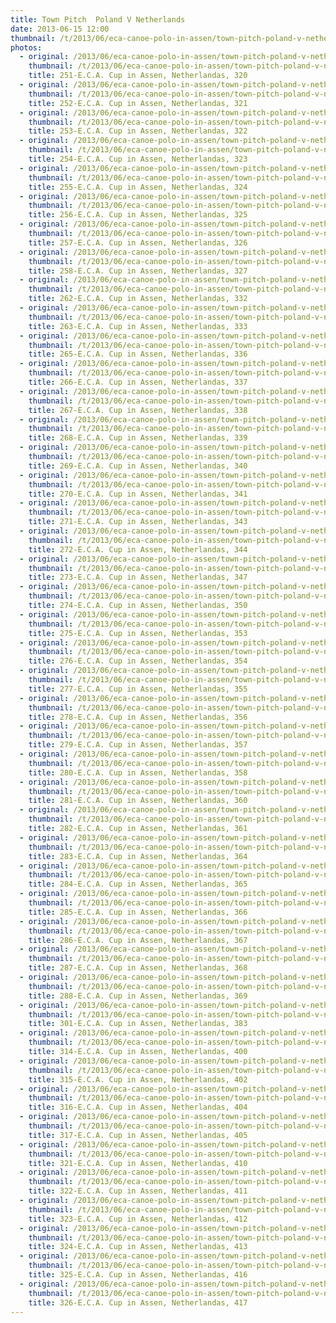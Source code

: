 ```yaml
---
title: Town Pitch  Poland V Netherlands
date: 2013-06-15 12:00
thumbnail: /t/2013/06/eca-canoe-polo-in-assen/town-pitch-poland-v-netherlands/251-e.c.a.-cup-in-assen-netherlandas-320.jpg
photos:
  - original: /2013/06/eca-canoe-polo-in-assen/town-pitch-poland-v-netherlands/251-e.c.a.-cup-in-assen-netherlandas-320.jpg
    thumbnail: /t/2013/06/eca-canoe-polo-in-assen/town-pitch-poland-v-netherlands/251-e.c.a.-cup-in-assen-netherlandas-320.jpg
    title: 251-E.C.A. Cup in Assen, Netherlandas, 320
  - original: /2013/06/eca-canoe-polo-in-assen/town-pitch-poland-v-netherlands/252-e.c.a.-cup-in-assen-netherlandas-321.jpg
    thumbnail: /t/2013/06/eca-canoe-polo-in-assen/town-pitch-poland-v-netherlands/252-e.c.a.-cup-in-assen-netherlandas-321.jpg
    title: 252-E.C.A. Cup in Assen, Netherlandas, 321
  - original: /2013/06/eca-canoe-polo-in-assen/town-pitch-poland-v-netherlands/253-e.c.a.-cup-in-assen-netherlandas-322.jpg
    thumbnail: /t/2013/06/eca-canoe-polo-in-assen/town-pitch-poland-v-netherlands/253-e.c.a.-cup-in-assen-netherlandas-322.jpg
    title: 253-E.C.A. Cup in Assen, Netherlandas, 322
  - original: /2013/06/eca-canoe-polo-in-assen/town-pitch-poland-v-netherlands/254-e.c.a.-cup-in-assen-netherlandas-323.jpg
    thumbnail: /t/2013/06/eca-canoe-polo-in-assen/town-pitch-poland-v-netherlands/254-e.c.a.-cup-in-assen-netherlandas-323.jpg
    title: 254-E.C.A. Cup in Assen, Netherlandas, 323
  - original: /2013/06/eca-canoe-polo-in-assen/town-pitch-poland-v-netherlands/255-e.c.a.-cup-in-assen-netherlandas-324.jpg
    thumbnail: /t/2013/06/eca-canoe-polo-in-assen/town-pitch-poland-v-netherlands/255-e.c.a.-cup-in-assen-netherlandas-324.jpg
    title: 255-E.C.A. Cup in Assen, Netherlandas, 324
  - original: /2013/06/eca-canoe-polo-in-assen/town-pitch-poland-v-netherlands/256-e.c.a.-cup-in-assen-netherlandas-325.jpg
    thumbnail: /t/2013/06/eca-canoe-polo-in-assen/town-pitch-poland-v-netherlands/256-e.c.a.-cup-in-assen-netherlandas-325.jpg
    title: 256-E.C.A. Cup in Assen, Netherlandas, 325
  - original: /2013/06/eca-canoe-polo-in-assen/town-pitch-poland-v-netherlands/257-e.c.a.-cup-in-assen-netherlandas-326.jpg
    thumbnail: /t/2013/06/eca-canoe-polo-in-assen/town-pitch-poland-v-netherlands/257-e.c.a.-cup-in-assen-netherlandas-326.jpg
    title: 257-E.C.A. Cup in Assen, Netherlandas, 326
  - original: /2013/06/eca-canoe-polo-in-assen/town-pitch-poland-v-netherlands/258-e.c.a.-cup-in-assen-netherlandas-327.jpg
    thumbnail: /t/2013/06/eca-canoe-polo-in-assen/town-pitch-poland-v-netherlands/258-e.c.a.-cup-in-assen-netherlandas-327.jpg
    title: 258-E.C.A. Cup in Assen, Netherlandas, 327
  - original: /2013/06/eca-canoe-polo-in-assen/town-pitch-poland-v-netherlands/262-e.c.a.-cup-in-assen-netherlandas-332.jpg
    thumbnail: /t/2013/06/eca-canoe-polo-in-assen/town-pitch-poland-v-netherlands/262-e.c.a.-cup-in-assen-netherlandas-332.jpg
    title: 262-E.C.A. Cup in Assen, Netherlandas, 332
  - original: /2013/06/eca-canoe-polo-in-assen/town-pitch-poland-v-netherlands/263-e.c.a.-cup-in-assen-netherlandas-333.jpg
    thumbnail: /t/2013/06/eca-canoe-polo-in-assen/town-pitch-poland-v-netherlands/263-e.c.a.-cup-in-assen-netherlandas-333.jpg
    title: 263-E.C.A. Cup in Assen, Netherlandas, 333
  - original: /2013/06/eca-canoe-polo-in-assen/town-pitch-poland-v-netherlands/265-e.c.a.-cup-in-assen-netherlandas-336.jpg
    thumbnail: /t/2013/06/eca-canoe-polo-in-assen/town-pitch-poland-v-netherlands/265-e.c.a.-cup-in-assen-netherlandas-336.jpg
    title: 265-E.C.A. Cup in Assen, Netherlandas, 336
  - original: /2013/06/eca-canoe-polo-in-assen/town-pitch-poland-v-netherlands/266-e.c.a.-cup-in-assen-netherlandas-337.jpg
    thumbnail: /t/2013/06/eca-canoe-polo-in-assen/town-pitch-poland-v-netherlands/266-e.c.a.-cup-in-assen-netherlandas-337.jpg
    title: 266-E.C.A. Cup in Assen, Netherlandas, 337
  - original: /2013/06/eca-canoe-polo-in-assen/town-pitch-poland-v-netherlands/267-e.c.a.-cup-in-assen-netherlandas-338.jpg
    thumbnail: /t/2013/06/eca-canoe-polo-in-assen/town-pitch-poland-v-netherlands/267-e.c.a.-cup-in-assen-netherlandas-338.jpg
    title: 267-E.C.A. Cup in Assen, Netherlandas, 338
  - original: /2013/06/eca-canoe-polo-in-assen/town-pitch-poland-v-netherlands/268-e.c.a.-cup-in-assen-netherlandas-339.jpg
    thumbnail: /t/2013/06/eca-canoe-polo-in-assen/town-pitch-poland-v-netherlands/268-e.c.a.-cup-in-assen-netherlandas-339.jpg
    title: 268-E.C.A. Cup in Assen, Netherlandas, 339
  - original: /2013/06/eca-canoe-polo-in-assen/town-pitch-poland-v-netherlands/269-e.c.a.-cup-in-assen-netherlandas-340.jpg
    thumbnail: /t/2013/06/eca-canoe-polo-in-assen/town-pitch-poland-v-netherlands/269-e.c.a.-cup-in-assen-netherlandas-340.jpg
    title: 269-E.C.A. Cup in Assen, Netherlandas, 340
  - original: /2013/06/eca-canoe-polo-in-assen/town-pitch-poland-v-netherlands/270-e.c.a.-cup-in-assen-netherlandas-341.jpg
    thumbnail: /t/2013/06/eca-canoe-polo-in-assen/town-pitch-poland-v-netherlands/270-e.c.a.-cup-in-assen-netherlandas-341.jpg
    title: 270-E.C.A. Cup in Assen, Netherlandas, 341
  - original: /2013/06/eca-canoe-polo-in-assen/town-pitch-poland-v-netherlands/271-e.c.a.-cup-in-assen-netherlandas-343.jpg
    thumbnail: /t/2013/06/eca-canoe-polo-in-assen/town-pitch-poland-v-netherlands/271-e.c.a.-cup-in-assen-netherlandas-343.jpg
    title: 271-E.C.A. Cup in Assen, Netherlandas, 343
  - original: /2013/06/eca-canoe-polo-in-assen/town-pitch-poland-v-netherlands/272-e.c.a.-cup-in-assen-netherlandas-344.jpg
    thumbnail: /t/2013/06/eca-canoe-polo-in-assen/town-pitch-poland-v-netherlands/272-e.c.a.-cup-in-assen-netherlandas-344.jpg
    title: 272-E.C.A. Cup in Assen, Netherlandas, 344
  - original: /2013/06/eca-canoe-polo-in-assen/town-pitch-poland-v-netherlands/273-e.c.a.-cup-in-assen-netherlandas-347.jpg
    thumbnail: /t/2013/06/eca-canoe-polo-in-assen/town-pitch-poland-v-netherlands/273-e.c.a.-cup-in-assen-netherlandas-347.jpg
    title: 273-E.C.A. Cup in Assen, Netherlandas, 347
  - original: /2013/06/eca-canoe-polo-in-assen/town-pitch-poland-v-netherlands/274-e.c.a.-cup-in-assen-netherlandas-350.jpg
    thumbnail: /t/2013/06/eca-canoe-polo-in-assen/town-pitch-poland-v-netherlands/274-e.c.a.-cup-in-assen-netherlandas-350.jpg
    title: 274-E.C.A. Cup in Assen, Netherlandas, 350
  - original: /2013/06/eca-canoe-polo-in-assen/town-pitch-poland-v-netherlands/275-e.c.a.-cup-in-assen-netherlandas-353.jpg
    thumbnail: /t/2013/06/eca-canoe-polo-in-assen/town-pitch-poland-v-netherlands/275-e.c.a.-cup-in-assen-netherlandas-353.jpg
    title: 275-E.C.A. Cup in Assen, Netherlandas, 353
  - original: /2013/06/eca-canoe-polo-in-assen/town-pitch-poland-v-netherlands/276-e.c.a.-cup-in-assen-netherlandas-354.jpg
    thumbnail: /t/2013/06/eca-canoe-polo-in-assen/town-pitch-poland-v-netherlands/276-e.c.a.-cup-in-assen-netherlandas-354.jpg
    title: 276-E.C.A. Cup in Assen, Netherlandas, 354
  - original: /2013/06/eca-canoe-polo-in-assen/town-pitch-poland-v-netherlands/277-e.c.a.-cup-in-assen-netherlandas-355.jpg
    thumbnail: /t/2013/06/eca-canoe-polo-in-assen/town-pitch-poland-v-netherlands/277-e.c.a.-cup-in-assen-netherlandas-355.jpg
    title: 277-E.C.A. Cup in Assen, Netherlandas, 355
  - original: /2013/06/eca-canoe-polo-in-assen/town-pitch-poland-v-netherlands/278-e.c.a.-cup-in-assen-netherlandas-356.jpg
    thumbnail: /t/2013/06/eca-canoe-polo-in-assen/town-pitch-poland-v-netherlands/278-e.c.a.-cup-in-assen-netherlandas-356.jpg
    title: 278-E.C.A. Cup in Assen, Netherlandas, 356
  - original: /2013/06/eca-canoe-polo-in-assen/town-pitch-poland-v-netherlands/279-e.c.a.-cup-in-assen-netherlandas-357.jpg
    thumbnail: /t/2013/06/eca-canoe-polo-in-assen/town-pitch-poland-v-netherlands/279-e.c.a.-cup-in-assen-netherlandas-357.jpg
    title: 279-E.C.A. Cup in Assen, Netherlandas, 357
  - original: /2013/06/eca-canoe-polo-in-assen/town-pitch-poland-v-netherlands/280-e.c.a.-cup-in-assen-netherlandas-358.jpg
    thumbnail: /t/2013/06/eca-canoe-polo-in-assen/town-pitch-poland-v-netherlands/280-e.c.a.-cup-in-assen-netherlandas-358.jpg
    title: 280-E.C.A. Cup in Assen, Netherlandas, 358
  - original: /2013/06/eca-canoe-polo-in-assen/town-pitch-poland-v-netherlands/281-e.c.a.-cup-in-assen-netherlandas-360.jpg
    thumbnail: /t/2013/06/eca-canoe-polo-in-assen/town-pitch-poland-v-netherlands/281-e.c.a.-cup-in-assen-netherlandas-360.jpg
    title: 281-E.C.A. Cup in Assen, Netherlandas, 360
  - original: /2013/06/eca-canoe-polo-in-assen/town-pitch-poland-v-netherlands/282-e.c.a.-cup-in-assen-netherlandas-361.jpg
    thumbnail: /t/2013/06/eca-canoe-polo-in-assen/town-pitch-poland-v-netherlands/282-e.c.a.-cup-in-assen-netherlandas-361.jpg
    title: 282-E.C.A. Cup in Assen, Netherlandas, 361
  - original: /2013/06/eca-canoe-polo-in-assen/town-pitch-poland-v-netherlands/283-e.c.a.-cup-in-assen-netherlandas-364.jpg
    thumbnail: /t/2013/06/eca-canoe-polo-in-assen/town-pitch-poland-v-netherlands/283-e.c.a.-cup-in-assen-netherlandas-364.jpg
    title: 283-E.C.A. Cup in Assen, Netherlandas, 364
  - original: /2013/06/eca-canoe-polo-in-assen/town-pitch-poland-v-netherlands/284-e.c.a.-cup-in-assen-netherlandas-365.jpg
    thumbnail: /t/2013/06/eca-canoe-polo-in-assen/town-pitch-poland-v-netherlands/284-e.c.a.-cup-in-assen-netherlandas-365.jpg
    title: 284-E.C.A. Cup in Assen, Netherlandas, 365
  - original: /2013/06/eca-canoe-polo-in-assen/town-pitch-poland-v-netherlands/285-e.c.a.-cup-in-assen-netherlandas-366.jpg
    thumbnail: /t/2013/06/eca-canoe-polo-in-assen/town-pitch-poland-v-netherlands/285-e.c.a.-cup-in-assen-netherlandas-366.jpg
    title: 285-E.C.A. Cup in Assen, Netherlandas, 366
  - original: /2013/06/eca-canoe-polo-in-assen/town-pitch-poland-v-netherlands/286-e.c.a.-cup-in-assen-netherlandas-367.jpg
    thumbnail: /t/2013/06/eca-canoe-polo-in-assen/town-pitch-poland-v-netherlands/286-e.c.a.-cup-in-assen-netherlandas-367.jpg
    title: 286-E.C.A. Cup in Assen, Netherlandas, 367
  - original: /2013/06/eca-canoe-polo-in-assen/town-pitch-poland-v-netherlands/287-e.c.a.-cup-in-assen-netherlandas-368.jpg
    thumbnail: /t/2013/06/eca-canoe-polo-in-assen/town-pitch-poland-v-netherlands/287-e.c.a.-cup-in-assen-netherlandas-368.jpg
    title: 287-E.C.A. Cup in Assen, Netherlandas, 368
  - original: /2013/06/eca-canoe-polo-in-assen/town-pitch-poland-v-netherlands/288-e.c.a.-cup-in-assen-netherlandas-369.jpg
    thumbnail: /t/2013/06/eca-canoe-polo-in-assen/town-pitch-poland-v-netherlands/288-e.c.a.-cup-in-assen-netherlandas-369.jpg
    title: 288-E.C.A. Cup in Assen, Netherlandas, 369
  - original: /2013/06/eca-canoe-polo-in-assen/town-pitch-poland-v-netherlands/301-e.c.a.-cup-in-assen-netherlandas-383.jpg
    thumbnail: /t/2013/06/eca-canoe-polo-in-assen/town-pitch-poland-v-netherlands/301-e.c.a.-cup-in-assen-netherlandas-383.jpg
    title: 301-E.C.A. Cup in Assen, Netherlandas, 383
  - original: /2013/06/eca-canoe-polo-in-assen/town-pitch-poland-v-netherlands/314-e.c.a.-cup-in-assen-netherlandas-400.jpg
    thumbnail: /t/2013/06/eca-canoe-polo-in-assen/town-pitch-poland-v-netherlands/314-e.c.a.-cup-in-assen-netherlandas-400.jpg
    title: 314-E.C.A. Cup in Assen, Netherlandas, 400
  - original: /2013/06/eca-canoe-polo-in-assen/town-pitch-poland-v-netherlands/315-e.c.a.-cup-in-assen-netherlandas-402.jpg
    thumbnail: /t/2013/06/eca-canoe-polo-in-assen/town-pitch-poland-v-netherlands/315-e.c.a.-cup-in-assen-netherlandas-402.jpg
    title: 315-E.C.A. Cup in Assen, Netherlandas, 402
  - original: /2013/06/eca-canoe-polo-in-assen/town-pitch-poland-v-netherlands/316-e.c.a.-cup-in-assen-netherlandas-404.jpg
    thumbnail: /t/2013/06/eca-canoe-polo-in-assen/town-pitch-poland-v-netherlands/316-e.c.a.-cup-in-assen-netherlandas-404.jpg
    title: 316-E.C.A. Cup in Assen, Netherlandas, 404
  - original: /2013/06/eca-canoe-polo-in-assen/town-pitch-poland-v-netherlands/317-e.c.a.-cup-in-assen-netherlandas-405.jpg
    thumbnail: /t/2013/06/eca-canoe-polo-in-assen/town-pitch-poland-v-netherlands/317-e.c.a.-cup-in-assen-netherlandas-405.jpg
    title: 317-E.C.A. Cup in Assen, Netherlandas, 405
  - original: /2013/06/eca-canoe-polo-in-assen/town-pitch-poland-v-netherlands/321-e.c.a.-cup-in-assen-netherlandas-410.jpg
    thumbnail: /t/2013/06/eca-canoe-polo-in-assen/town-pitch-poland-v-netherlands/321-e.c.a.-cup-in-assen-netherlandas-410.jpg
    title: 321-E.C.A. Cup in Assen, Netherlandas, 410
  - original: /2013/06/eca-canoe-polo-in-assen/town-pitch-poland-v-netherlands/322-e.c.a.-cup-in-assen-netherlandas-411.jpg
    thumbnail: /t/2013/06/eca-canoe-polo-in-assen/town-pitch-poland-v-netherlands/322-e.c.a.-cup-in-assen-netherlandas-411.jpg
    title: 322-E.C.A. Cup in Assen, Netherlandas, 411
  - original: /2013/06/eca-canoe-polo-in-assen/town-pitch-poland-v-netherlands/323-e.c.a.-cup-in-assen-netherlandas-412.jpg
    thumbnail: /t/2013/06/eca-canoe-polo-in-assen/town-pitch-poland-v-netherlands/323-e.c.a.-cup-in-assen-netherlandas-412.jpg
    title: 323-E.C.A. Cup in Assen, Netherlandas, 412
  - original: /2013/06/eca-canoe-polo-in-assen/town-pitch-poland-v-netherlands/324-e.c.a.-cup-in-assen-netherlandas-413.jpg
    thumbnail: /t/2013/06/eca-canoe-polo-in-assen/town-pitch-poland-v-netherlands/324-e.c.a.-cup-in-assen-netherlandas-413.jpg
    title: 324-E.C.A. Cup in Assen, Netherlandas, 413
  - original: /2013/06/eca-canoe-polo-in-assen/town-pitch-poland-v-netherlands/325-e.c.a.-cup-in-assen-netherlandas-416.jpg
    thumbnail: /t/2013/06/eca-canoe-polo-in-assen/town-pitch-poland-v-netherlands/325-e.c.a.-cup-in-assen-netherlandas-416.jpg
    title: 325-E.C.A. Cup in Assen, Netherlandas, 416
  - original: /2013/06/eca-canoe-polo-in-assen/town-pitch-poland-v-netherlands/326-e.c.a.-cup-in-assen-netherlandas-417.jpg
    thumbnail: /t/2013/06/eca-canoe-polo-in-assen/town-pitch-poland-v-netherlands/326-e.c.a.-cup-in-assen-netherlandas-417.jpg
    title: 326-E.C.A. Cup in Assen, Netherlandas, 417
---
```


